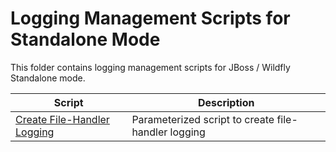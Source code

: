 # Logging Management Scripts for Standalone Mode

This folder contains logging management scripts for JBoss / Wildfly Standalone mode.


|          Script       |                 Description                      |
|-----------------------|--------------------------------------------------|
|  [Create File-Handler Logging](create-filehandler-logging)    | Parameterized script to create file-handler logging         |
